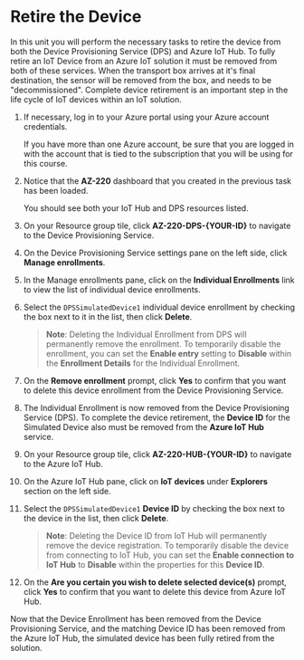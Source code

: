 # Retire the Device

In this unit you will perform the necessary tasks to retire the device from both the Device Provisioning Service (DPS) and Azure IoT Hub. To fully retire an IoT Device from an Azure IoT solution it must be removed from both of these services. When the transport box arrives at it's final destination, the sensor will be removed from the box, and needs to be "decommissioned". Complete device retirement is an important step in the life cycle of IoT devices within an IoT solution.

1. If necessary, log in to your Azure portal using your Azure account credentials.

    If you have more than one Azure account, be sure that you are logged in with the account that is tied to the subscription that you will be using for this course.

1. Notice that the **AZ-220** dashboard that you created in the previous task has been loaded.

    You should see both your IoT Hub and DPS resources listed.

1. On your Resource group tile, click **AZ-220-DPS-{YOUR-ID}** to navigate to the Device Provisioning Service.

1. On the Device Provisioning Service settings pane on the left side, click **Manage enrollments**.

1. In the Manage enrollments pane, click on the **Individual Enrollments** link to view the list of individual device enrollments.

1. Select the `DPSSimulatedDevice1` individual device enrollment by checking the box next to it in the list, then click **Delete**.

    > **Note**:
    > Deleting the Individual Enrollment from DPS will permanently remove the enrollment. To temporarily disable the enrollment, you can set the **Enable entry** setting to **Disable** within the **Enrollment Details** for the Individual Enrollment.

1. On the **Remove enrollment** prompt, click **Yes** to confirm that you want to delete this device enrollment from the Device Provisioning Service.

1. The Individual Enrollment is now removed from the Device Provisioning Service (DPS). To complete the device retirement, the **Device ID** for the Simulated Device also must be removed from the **Azure IoT Hub** service.

1. On your Resource group tile, click **AZ-220-HUB-{YOUR-ID}** to navigate to the Azure IoT Hub.

1. On the Azure IoT Hub pane, click on **IoT devices** under **Explorers** section on the left side.

1. Select the `DPSSimulatedDevice1` **Device ID** by checking the box next to the device in the list, then click **Delete**.

    > **Note**: Deleting the Device ID from IoT Hub will permanently remove the device registration. To temporarily disable the device from connecting to IoT Hub, you can set the **Enable connection to IoT Hub** to **Disable** within the properties for this **Device ID**.

1. On the **Are you certain you wish to delete selected device(s)** prompt, click **Yes** to confirm that you want to delete this device from Azure IoT Hub.

Now that the Device Enrollment has been removed from the Device Provisioning Service, and the matching Device ID has been removed from the Azure IoT Hub, the simulated device has been fully retired from the solution.
